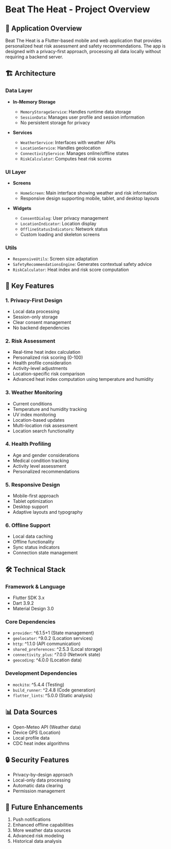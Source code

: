 # Beat The Heat - Project Overview

## 📱 Application Overview
Beat The Heat is a Flutter-based mobile and web application that provides personalized heat risk assessment and safety recommendations. The app is designed with a privacy-first approach, processing all data locally without requiring a backend server.

## 🏗️ Architecture

### Data Layer
- **In-Memory Storage**
  - `MemoryStorageService`: Handles runtime data storage
  - `SessionData`: Manages user profile and session information
  - No persistent storage for privacy

- **Services**
  - `WeatherService`: Interfaces with weather APIs
  - `LocationService`: Handles geolocation
  - `ConnectivityService`: Manages online/offline states
  - `RiskCalculator`: Computes heat risk scores

### UI Layer
- **Screens**
  - `HomeScreen`: Main interface showing weather and risk information
  - Responsive design supporting mobile, tablet, and desktop layouts

- **Widgets**
  - `ConsentDialog`: User privacy management
  - `LocationIndicator`: Location display
  - `OfflineStatusIndicators`: Network status
  - Custom loading and skeleton screens

### Utils
- `ResponsiveUtils`: Screen size adaptation
- `SafetyRecommendationsEngine`: Generates contextual safety advice
- `RiskCalculator`: Heat index and risk score computation

## 🔑 Key Features

### 1. Privacy-First Design
- Local data processing
- Session-only storage
- Clear consent management
- No backend dependencies

### 2. Risk Assessment
- Real-time heat index calculation
- Personalized risk scoring (0-100)
- Health profile consideration
- Activity-level adjustments
- Location-specific risk comparison
- Advanced heat index computation using temperature and humidity

### 3. Weather Monitoring
- Current conditions
- Temperature and humidity tracking
- UV index monitoring
- Location-based updates
- Multi-location risk assessment
- Location search functionality

### 4. Health Profiling
- Age and gender considerations
- Medical condition tracking
- Activity level assessment
- Personalized recommendations

### 5. Responsive Design
- Mobile-first approach
- Tablet optimization
- Desktop support
- Adaptive layouts and typography

### 6. Offline Support
- Local data caching
- Offline functionality
- Sync status indicators
- Connection state management

## 🛠️ Technical Stack

### Framework & Language
- Flutter SDK 3.x
- Dart 3.9.2
- Material Design 3.0

### Core Dependencies
- `provider`: ^6.1.5+1 (State management)
- `geolocator`: ^9.0.2 (Location services)
- `http`: ^1.1.0 (API communication)
- `shared_preferences`: ^2.5.3 (Local storage)
- `connectivity_plus`: ^7.0.0 (Network state)
- `geocoding`: ^4.0.0 (Location data)

### Development Dependencies
- `mockito`: ^5.4.4 (Testing)
- `build_runner`: ^2.4.8 (Code generation)
- `flutter_lints`: ^5.0.0 (Static analysis)

## 📊 Data Sources
- Open-Meteo API (Weather data)
- Device GPS (Location)
- Local profile data
- CDC heat index algorithms

## 🔒 Security Features
- Privacy-by-design approach
- Local-only data processing
- Automatic data clearing
- Permission management

## 🎯 Future Enhancements
1. Push notifications
2. Enhanced offline capabilities
3. More weather data sources
4. Advanced risk modeling
5. Historical data analysis